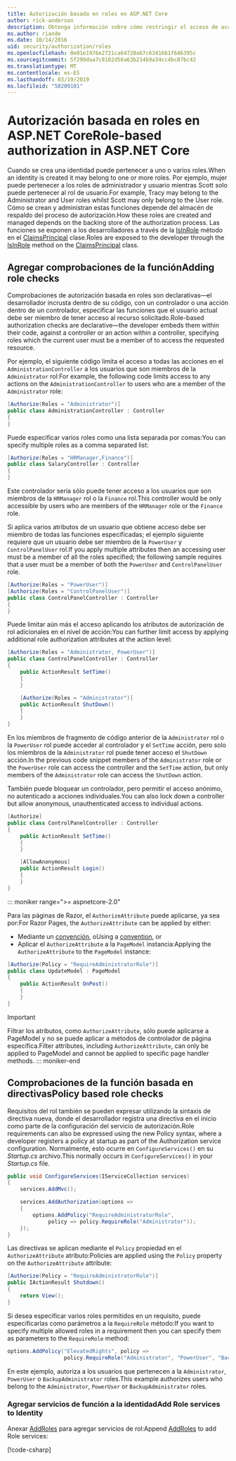 ```yaml
---
title: Autorización basada en roles en ASP.NET Core
author: rick-anderson
description: Obtenga información sobre cómo restringir el acceso de acción y controlador de ASP.NET Core pasando roles para el atributo Authorize.
ms.author: riande
ms.date: 10/14/2016
uid: security/authorization/roles
ms.openlocfilehash: 0e01e1976e2721ca64720a67c6341661f646395c
ms.sourcegitcommit: 5f299daa7c8102d56a63b214b9a34cc4bc87bc42
ms.translationtype: MT
ms.contentlocale: es-ES
ms.lasthandoff: 03/19/2019
ms.locfileid: "58209101"
---
```

# <a name="role-based-authorization-in-aspnet-core"></a><span data-ttu-id="45b14-103">Autorización basada en roles en ASP.NET Core</span><span class="sxs-lookup"><span data-stu-id="45b14-103">Role-based authorization in ASP.NET Core</span></span>

<a name="security-authorization-role-based"></a>

<span data-ttu-id="45b14-104">Cuando se crea una identidad puede pertenecer a uno o varios roles.</span><span class="sxs-lookup"><span data-stu-id="45b14-104">When an identity is created it may belong to one or more roles.</span></span> <span data-ttu-id="45b14-105">Por ejemplo, mujer puede pertenecer a los roles de administrador y usuario mientras Scott solo puede pertenecer al rol de usuario.</span><span class="sxs-lookup"><span data-stu-id="45b14-105">For example, Tracy may belong to the Administrator and User roles whilst Scott may only belong to the User role.</span></span> <span data-ttu-id="45b14-106">Cómo se crean y administran estas funciones depende del almacén de respaldo del proceso de autorización.</span><span class="sxs-lookup"><span data-stu-id="45b14-106">How these roles are created and managed depends on the backing store of the authorization process.</span></span> <span data-ttu-id="45b14-107">Las funciones se exponen a los desarrolladores a través de la [IsInRole](/dotnet/api/system.security.principal.genericprincipal.isinrole) método en el [ClaimsPrincipal](/dotnet/api/system.security.claims.claimsprincipal) clase.</span><span class="sxs-lookup"><span data-stu-id="45b14-107">Roles are exposed to the developer through the [IsInRole](/dotnet/api/system.security.principal.genericprincipal.isinrole) method on the [ClaimsPrincipal](/dotnet/api/system.security.claims.claimsprincipal) class.</span></span>

## <a name="adding-role-checks"></a><span data-ttu-id="45b14-108">Agregar comprobaciones de la función</span><span class="sxs-lookup"><span data-stu-id="45b14-108">Adding role checks</span></span>

<span data-ttu-id="45b14-109">Comprobaciones de autorización basada en roles son declarativas&mdash;el desarrollador incrusta dentro de su código, con un controlador o una acción dentro de un controlador, especificar las funciones que el usuario actual debe ser miembro de tener acceso al recurso solicitado.</span><span class="sxs-lookup"><span data-stu-id="45b14-109">Role-based authorization checks are declarative&mdash;the developer embeds them within their code, against a controller or an action within a controller, specifying roles which the current user must be a member of to access the requested resource.</span></span>

<span data-ttu-id="45b14-110">Por ejemplo, el siguiente código limita el acceso a todas las acciones en el `AdministrationController` a los usuarios que son miembros de la `Administrator` rol:</span><span class="sxs-lookup"><span data-stu-id="45b14-110">For example, the following code limits access to any actions on the `AdministrationController` to users who are a member of the `Administrator` role:</span></span>

```csharp
[Authorize(Roles = "Administrator")]
public class AdministrationController : Controller
{
}
```

<span data-ttu-id="45b14-111">Puede especificar varios roles como una lista separada por comas:</span><span class="sxs-lookup"><span data-stu-id="45b14-111">You can specify multiple roles as a comma separated list:</span></span>

```csharp
[Authorize(Roles = "HRManager,Finance")]
public class SalaryController : Controller
{
}
```

<span data-ttu-id="45b14-112">Este controlador sería sólo puede tener acceso a los usuarios que son miembros de la `HRManager` rol o la `Finance` rol.</span><span class="sxs-lookup"><span data-stu-id="45b14-112">This controller would be only accessible by users who are members of the `HRManager` role or the `Finance` role.</span></span>

<span data-ttu-id="45b14-113">Si aplica varios atributos de un usuario que obtiene acceso debe ser miembro de todas las funciones especificadas; el ejemplo siguiente requiere que un usuario debe ser miembro de la `PowerUser` y `ControlPanelUser` rol.</span><span class="sxs-lookup"><span data-stu-id="45b14-113">If you apply multiple attributes then an accessing user must be a member of all the roles specified; the following sample requires that a user must be a member of both the `PowerUser` and `ControlPanelUser` role.</span></span>

```csharp
[Authorize(Roles = "PowerUser")]
[Authorize(Roles = "ControlPanelUser")]
public class ControlPanelController : Controller
{
}
```

<span data-ttu-id="45b14-114">Puede limitar aún más el acceso aplicando los atributos de autorización de rol adicionales en el nivel de acción:</span><span class="sxs-lookup"><span data-stu-id="45b14-114">You can further limit access by applying additional role authorization attributes at the action level:</span></span>

```csharp
[Authorize(Roles = "Administrator, PowerUser")]
public class ControlPanelController : Controller
{
    public ActionResult SetTime()
    {
    }

    [Authorize(Roles = "Administrator")]
    public ActionResult ShutDown()
    {
    }
}
```

<span data-ttu-id="45b14-115">En los miembros de fragmento de código anterior de la `Administrator` rol o la `PowerUser` rol puede acceder al controlador y el `SetTime` acción, pero solo los miembros de la `Administrator` rol puede tener acceso el `ShutDown` acción.</span><span class="sxs-lookup"><span data-stu-id="45b14-115">In the previous code snippet members of the `Administrator` role or the `PowerUser` role can access the controller and the `SetTime` action, but only members of the `Administrator` role can access the `ShutDown` action.</span></span>

<span data-ttu-id="45b14-116">También puede bloquear un controlador, pero permitir el acceso anónimo, no autenticado a acciones individuales.</span><span class="sxs-lookup"><span data-stu-id="45b14-116">You can also lock down a controller but allow anonymous, unauthenticated access to individual actions.</span></span>

```csharp
[Authorize]
public class ControlPanelController : Controller
{
    public ActionResult SetTime()
    {
    }

    [AllowAnonymous]
    public ActionResult Login()
    {
    }
}
```

::: moniker range=">= aspnetcore-2.0"

<span data-ttu-id="45b14-117">Para las páginas de Razor, el `AuthorizeAttribute` puede aplicarse, ya sea por:</span><span class="sxs-lookup"><span data-stu-id="45b14-117">For Razor Pages, the `AuthorizeAttribute` can be applied by either:</span></span>

* <span data-ttu-id="45b14-118">Mediante un [convención](xref:razor-pages/razor-pages-conventions#page-model-action-conventions), o</span><span class="sxs-lookup"><span data-stu-id="45b14-118">Using a [convention](xref:razor-pages/razor-pages-conventions#page-model-action-conventions), or</span></span>
* <span data-ttu-id="45b14-119">Aplicar el `AuthorizeAttribute` a la `PageModel` instancia:</span><span class="sxs-lookup"><span data-stu-id="45b14-119">Applying the `AuthorizeAttribute` to the `PageModel` instance:</span></span>

```csharp
[Authorize(Policy = "RequireAdministratorRole")]
public class UpdateModel : PageModel
{
    public ActionResult OnPost()
    {
    }
}
```

> [!IMPORTANT]
> <span data-ttu-id="45b14-120">Filtrar los atributos, como `AuthorizeAttribute`, sólo puede aplicarse a PageModel y no se puede aplicar a métodos de controlador de página específica.</span><span class="sxs-lookup"><span data-stu-id="45b14-120">Filter attributes, including `AuthorizeAttribute`, can only be applied to PageModel and cannot be applied to specific page handler methods.</span></span>
::: moniker-end

<a name="security-authorization-role-policy"></a>

## <a name="policy-based-role-checks"></a><span data-ttu-id="45b14-121">Comprobaciones de la función basada en directivas</span><span class="sxs-lookup"><span data-stu-id="45b14-121">Policy based role checks</span></span>

<span data-ttu-id="45b14-122">Requisitos del rol también se pueden expresar utilizando la sintaxis de directiva nueva, donde el desarrollador registra una directiva en el inicio como parte de la configuración del servicio de autorización.</span><span class="sxs-lookup"><span data-stu-id="45b14-122">Role requirements can also be expressed using the new Policy syntax, where a developer registers a policy at startup as part of the Authorization service configuration.</span></span> <span data-ttu-id="45b14-123">Normalmente, esto ocurre en `ConfigureServices()` en su *Startup.cs* archivo.</span><span class="sxs-lookup"><span data-stu-id="45b14-123">This normally occurs in `ConfigureServices()` in your *Startup.cs* file.</span></span>

```csharp
public void ConfigureServices(IServiceCollection services)
{
    services.AddMvc();

    services.AddAuthorization(options =>
    {
        options.AddPolicy("RequireAdministratorRole",
             policy => policy.RequireRole("Administrator"));
    });
}
```

<span data-ttu-id="45b14-124">Las directivas se aplican mediante el `Policy` propiedad en el `AuthorizeAttribute` atributo:</span><span class="sxs-lookup"><span data-stu-id="45b14-124">Policies are applied using the `Policy` property on the `AuthorizeAttribute` attribute:</span></span>

```csharp
[Authorize(Policy = "RequireAdministratorRole")]
public IActionResult Shutdown()
{
    return View();
}
```

<span data-ttu-id="45b14-125">Si desea especificar varios roles permitidos en un requisito, puede especificarlas como parámetros a la `RequireRole` método:</span><span class="sxs-lookup"><span data-stu-id="45b14-125">If you want to specify multiple allowed roles in a requirement then you can specify them as parameters to the `RequireRole` method:</span></span>

```csharp
options.AddPolicy("ElevatedRights", policy =>
                  policy.RequireRole("Administrator", "PowerUser", "BackupAdministrator"));
```

<span data-ttu-id="45b14-126">En este ejemplo, autoriza a los usuarios que pertenecen a la `Administrator`, `PowerUser` o `BackupAdministrator` roles.</span><span class="sxs-lookup"><span data-stu-id="45b14-126">This example authorizes users who belong to the `Administrator`, `PowerUser` or `BackupAdministrator` roles.</span></span>

### <a name="add-role-services-to-identity"></a><span data-ttu-id="45b14-127">Agregar servicios de función a la identidad</span><span class="sxs-lookup"><span data-stu-id="45b14-127">Add Role services to Identity</span></span>

<span data-ttu-id="45b14-128">Anexar [AddRoles](/dotnet/api/microsoft.aspnetcore.identity.identitybuilder.addroles#Microsoft_AspNetCore_Identity_IdentityBuilder_AddRoles__1) para agregar servicios de rol:</span><span class="sxs-lookup"><span data-stu-id="45b14-128">Append [AddRoles](/dotnet/api/microsoft.aspnetcore.identity.identitybuilder.addroles#Microsoft_AspNetCore_Identity_IdentityBuilder_AddRoles__1) to add Role services:</span></span>

[!code-csharp[](roles/samples/Startup.cs?name=snippet&highlight=7)]
